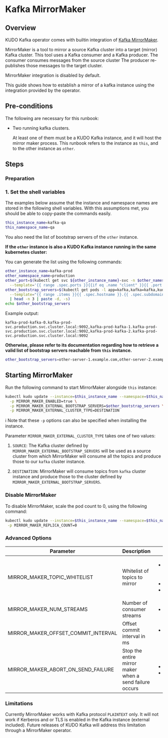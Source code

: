 # Kafka MirrorMaker

## Overview

KUDO Kafka operator comes with builtin integration of [Kafka MirrorMaker](https://cwiki.apache.org/confluence/pages/viewpage.action?pageId=27846330).

MirrorMaker is a tool to mirror a source Kafka cluster into a target (mirror) Kafka cluster.
This tool uses a Kafka consumer and a Kafka producer.
The consumer consumes messages from the source cluster
The producer re-publishes those messages to the target cluster.

MirrorMaker integration is disabled by default.

This guide shows how to establish a mirror of a kafka instance using the integration
provided by the operator.

## Pre-conditions

The following are necessary for this runbook:
- Two running kafka clusters.
 
  At least one of them must be a KUDO Kafka instance, and it will host the mirror maker process. 
  This runbook refers to the instance as `this`, and to the other instance as `other`.

## Steps

### Preparation

### 1. Set the shell variables

The examples below assume that the instance and namespace names are stored in the following shell variables. With this assumptions met, you should be able to copy-paste the commands easily.

```bash
this_instance_name=kafka-qa
this_namespace_name=qa
```

You also need the list of bootstrap servers of the `other` instance.

**If the `other` instance is also a KUDO Kafka instance running in the same kubernetes
cluster:**
 
You can generate the list using the following commands:
```bash
other_instance_name=kafka-prod
other_namespace_name=production
other_port=$(kubectl get svc ${other_instance_name}-svc -n $other_namespace_name \
  --template='{{ range .spec.ports }}{{if eq .name "client" }}{{ .port }}{{ end }}{{ end }}')
other_bootstrap_servers=$(kubectl get pods -l app=kafka,kafka=kafka,kudo.dev/instance=$other_instance_name -n $other_namespace_name \
  --template="{{ range .items }}{{ .spec.hostname }}.{{ .spec.subdomain }}.{{ .metadata.namespace }}.svc.cluster.local:$other_port{{ \"\\n\" }}{{end}}" \
  | head -n 3 | paste -d, -s)
echo $other_bootstrap_servers 
```

Example output:
```
kafka-prod-kafka-0.kafka-prod-svc.production.svc.cluster.local:9092,kafka-prod-kafka-1.kafka-prod-svc.production.svc.cluster.local:9092,kafka-prod-kafka-2.kafka-prod-svc.production.svc.cluster.local:9092
```

**Otherwise, please refer to its documentation regarding how
to retrieve a valid list of bootstrap servers reachable from `this` instance.**

```bash
other_bootstrap_servers=other-server-1.example.com,other-server-2.example.com
```

## Starting MirrorMaker

Run the following command to start MirrorMaker alongside `this` instance:

```sh
kubectl kudo update --instance=$this_instance_name --namespace=$this_namespace_name \
  -p MIRROR_MAKER_ENABLED=true \
  -p MIRROR_MAKER_EXTERNAL_BOOTSTRAP_SERVERS=$other_bootstrap_servers \
  -p MIRROR_MAKER_EXTERNAL_CLUSTER_TYPE=DESTINATION
```

:information_source: Note that these `-p` options can also be specified when installing
the instance.

Parameter `MIRROR_MAKER_EXTERNAL_CLUSTER_TYPE` takes one of two values:

1. `SOURCE`: The Kafka cluster defined by `MIRROR_MAKER_EXTERNAL_BOOTSTRAP_SERVERS` will be
   used as a source cluster from which MirrorMaker will consume all the topics and produce those
   to our `kafka` cluster instance.

2. `DESTINATION`: MirrorMaker will consume topics from `kafka` cluster instance and produce those
   to the cluster defined by `MIRROR_MAKER_EXTERNAL_BOOTSTRAP_SERVERS`.


### Disable MirrorMaker

To disable MirrorMaker, scale the
pod count to 0, using the following command:

```sh
kubectl kudo update --instance=$this_instance_name --namespace=$this_namespace_name \
 -p MIRROR_MAKER_REPLICA_COUNT=0
``` 

### Advanced Options

|Parameter|Description|Example|
|--|--|--|
| MIRROR_MAKER_TOPIC_WHITELIST | Whitelist of topics to mirror |<ul> <li> ".*" for all topics (default) <li>"topic1"</li> <li> "topic5,topic6"</li></ul> |
|MIRROR_MAKER_NUM_STREAMS|Number of consumer streams|<ul><li>"1" (default)</li></ul>|
|MIRROR_MAKER_OFFSET_COMMIT_INTERVAL|Offset commit interval in ms|<ul><li>"60000" for 1 min (default)</li></ui>|
|MIRROR_MAKER_ABORT_ON_SEND_FAILURE| Stop the entire mirror maker when a send failure occurs |<ul><li>"true" (default)</li><li>"false"</li></ul>|

### Limitations

Currently MirrorMaker works with Kafka protocol `PLAINTEXT` only. It will not work if Kerberos and or TLS is
enabled in the Kafka instance (external included). Future releases of KUDO Kafka will
address this limitation through a MirrorMaker operator.
